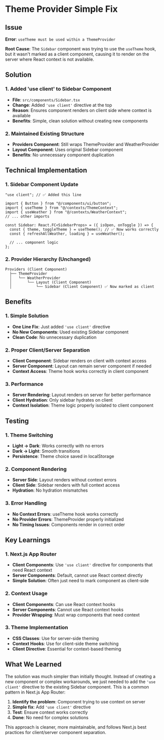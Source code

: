 # Theme Provider Simple Fix

## Issue

**Error**: `useTheme must be used within a ThemeProvider`

**Root Cause**: The `Sidebar` component was trying to use the `useTheme` hook, but it wasn't marked as a client component, causing it to render on the server where React context is not available.

## Solution

### 1. Added 'use client' to Sidebar Component

- **File**: `src/components/Sidebar.tsx`
- **Change**: Added `'use client'` directive at the top
- **Reason**: Ensures component renders on client side where context is available
- **Benefits**: Simple, clean solution without creating new components

### 2. Maintained Existing Structure

- **Providers Component**: Still wraps ThemeProvider and WeatherProvider
- **Layout Component**: Uses original Sidebar component
- **Benefits**: No unnecessary component duplication

## Technical Implementation

### 1. Sidebar Component Update

```tsx
"use client"; // ✅ Added this line

import { Button } from "@/components/ui/button";
import { useTheme } from "@/contexts/ThemeContext";
import { useWeather } from "@/contexts/WeatherContext";
// ... other imports

const Sidebar: React.FC<SidebarProps> = ({ isOpen, onToggle }) => {
  const { theme, toggleTheme } = useTheme(); // ✅ Now works correctly
  const { refreshAllWeather, loading } = useWeather();

  // ... component logic
};
```

### 2. Provider Hierarchy (Unchanged)

```
Providers (Client Component)
  ├── ThemeProvider
  │   └── WeatherProvider
  │       └── Layout (Client Component)
  │           └── Sidebar (Client Component) ✅ Now marked as client
```

## Benefits

### 1. Simple Solution

- **One Line Fix**: Just added `'use client'` directive
- **No New Components**: Used existing Sidebar component
- **Clean Code**: No unnecessary duplication

### 2. Proper Client/Server Separation

- **Client Component**: Sidebar renders on client with context access
- **Server Component**: Layout can remain server component if needed
- **Context Access**: Theme hook works correctly in client component

### 3. Performance

- **Server Rendering**: Layout renders on server for better performance
- **Client Hydration**: Only sidebar hydrates on client
- **Context Isolation**: Theme logic properly isolated to client component

## Testing

### 1. Theme Switching

- **Light → Dark**: Works correctly with no errors
- **Dark → Light**: Smooth transitions
- **Persistence**: Theme choice saved in localStorage

### 2. Component Rendering

- **Server Side**: Layout renders without context errors
- **Client Side**: Sidebar renders with full context access
- **Hydration**: No hydration mismatches

### 3. Error Handling

- **No Context Errors**: useTheme hook works correctly
- **No Provider Errors**: ThemeProvider properly initialized
- **No Timing Issues**: Components render in correct order

## Key Learnings

### 1. Next.js App Router

- **Client Components**: Use `'use client'` directive for components that need React context
- **Server Components**: Default, cannot use React context directly
- **Simple Solution**: Often just need to mark component as client-side

### 2. Context Usage

- **Client Components**: Can use React context hooks
- **Server Components**: Cannot use React context hooks
- **Provider Wrapping**: Must wrap components that need context

### 3. Theme Implementation

- **CSS Classes**: Use for server-side theming
- **Context Hooks**: Use for client-side theme switching
- **Client Directive**: Essential for context-based theming

## What We Learned

The solution was much simpler than initially thought. Instead of creating a new component or complex workarounds, we just needed to add the `'use client'` directive to the existing Sidebar component. This is a common pattern in Next.js App Router:

1. **Identify the problem**: Component trying to use context on server
2. **Simple fix**: Add `'use client'` directive
3. **Test**: Ensure context works correctly
4. **Done**: No need for complex solutions

This approach is cleaner, more maintainable, and follows Next.js best practices for client/server component separation.
